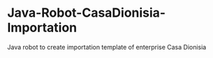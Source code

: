# Java-Robot-CasaDionisia-Importation
Java robot to create importation template of enterprise Casa Dionisia
